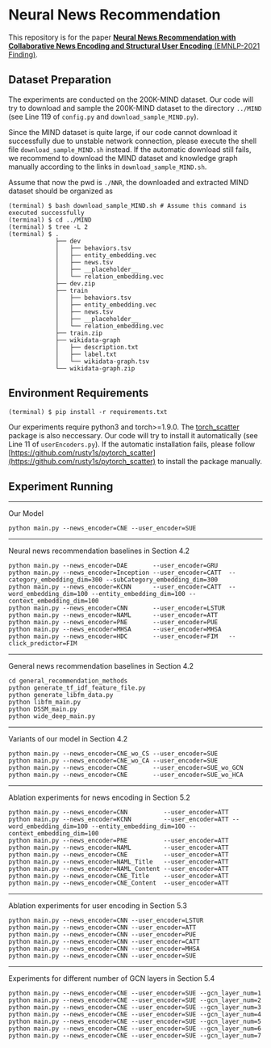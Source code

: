 # Neural News Recommendation
This repository is for the paper [**Neural News Recommendation with Collaborative News Encoding and Structural User Encoding** (EMNLP-2021 Finding)](https://arxiv.org/pdf/2109.00750.pdf).


## Dataset Preparation
The experiments are conducted on the 200K-MIND dataset. Our code will try to download and sample the 200K-MIND dataset to the directory `../MIND` (see Line 119 of `config.py` and `download_sample_MIND.py`).

Since the MIND dataset is quite large, if our code cannot download it successfully due to unstable network connection, please execute the shell file `download_sample_MIND.sh` instead. If the automatic download still fails, we recommend to download the MIND dataset and knowledge graph manually according to the links in `download_sample_MIND.sh`.

Assume that now the pwd is `./NNR`, the downloaded and extracted MIND dataset should be organized as

    (terminal) $ bash download_sample_MIND.sh # Assume this command is executed successfully
    (terminal) $ cd ../MIND
    (terminal) $ tree -L 2
    (terminal) $ .
                 ├── dev
                 │   ├── behaviors.tsv
                 │   ├── entity_embedding.vec
                 │   ├── news.tsv
                 │   ├── __placeholder__
                 │   └── relation_embedding.vec
                 ├── dev.zip
                 ├── train
                 │   ├── behaviors.tsv
                 │   ├── entity_embedding.vec
                 │   ├── news.tsv
                 │   ├── __placeholder__
                 │   └── relation_embedding.vec
                 ├── train.zip
                 ├── wikidata-graph
                 │   ├── description.txt
                 │   ├── label.txt
                 │   └── wikidata-graph.tsv
                 └── wikidata-graph.zip


## Environment Requirements
    (terminal) $ pip install -r requirements.txt

Our experiments require python3 and torch>=1.9.0. The [torch_scatter](https://github.com/rusty1s/pytorch_scatter) package is also neccessary. Our code will try to install it automatically (see Line 11 of `userEncoders.py`).
If the automatic installation fails, please follow [https://github.com/rusty1s/pytorch_scatter](https://github.com/rusty1s/pytorch_scatter) to install the package manually.


## Experiment Running
<hr>Our Model
<pre><code>python main.py --news_encoder=CNE --user_encoder=SUE</code></pre>

<hr>Neural news recommendation baselines in Section 4.2
<pre><code>python main.py --news_encoder=DAE       --user_encoder=GRU
python main.py --news_encoder=Inception --user_encoder=CATT  --category_embedding_dim=300 --subCategory_embedding_dim=300
python main.py --news_encoder=KCNN      --user_encoder=CATT  --word_embedding_dim=100 --entity_embedding_dim=100 --context_embedding_dim=100
python main.py --news_encoder=CNN       --user_encoder=LSTUR
python main.py --news_encoder=NAML      --user_encoder=ATT
python main.py --news_encoder=PNE       --user_encoder=PUE
python main.py --news_encoder=MHSA      --user_encoder=MHSA
python main.py --news_encoder=HDC       --user_encoder=FIM   --click_predictor=FIM</code></pre>

<hr>General news recommendation baselines in Section 4.2
<pre><code>cd general_recommendation_methods
python generate_tf_idf_feature_file.py
python generate_libfm_data.py
python libfm_main.py
python DSSM_main.py 
python wide_deep_main.py</code></pre>


<hr>Variants of our model in Section 4.2
<pre><code>python main.py --news_encoder=CNE_wo_CS --user_encoder=SUE
python main.py --news_encoder=CNE_wo_CA --user_encoder=SUE
python main.py --news_encoder=CNE       --user_encoder=SUE_wo_GCN
python main.py --news_encoder=CNE       --user_encoder=SUE_wo_HCA</code></pre>


<hr>Ablation experiments for news encoding in Section 5.2
<pre><code>python main.py --news_encoder=CNN          --user_encoder=ATT
python main.py --news_encoder=KCNN         --user_encoder=ATT --word_embedding_dim=100 --entity_embedding_dim=100 --context_embedding_dim=100
python main.py --news_encoder=PNE          --user_encoder=ATT
python main.py --news_encoder=NAML         --user_encoder=ATT
python main.py --news_encoder=CNE          --user_encoder=ATT
python main.py --news_encoder=NAML_Title   --user_encoder=ATT
python main.py --news_encoder=NAML_Content --user_encoder=ATT
python main.py --news_encoder=CNE_Title    --user_encoder=ATT
python main.py --news_encoder=CNE_Content  --user_encoder=ATT</code></pre>


<hr>Ablation experiments for user encoding in Section 5.3
<pre><code>python main.py --news_encoder=CNN --user_encoder=LSTUR
python main.py --news_encoder=CNN --user_encoder=ATT
python main.py --news_encoder=CNN --user_encoder=PUE
python main.py --news_encoder=CNN --user_encoder=CATT
python main.py --news_encoder=CNN --user_encoder=MHSA
python main.py --news_encoder=CNN --user_encoder=SUE</code></pre>


<hr>Experiments for different number of GCN layers in Section 5.4
<pre><code>python main.py --news_encoder=CNE --user_encoder=SUE --gcn_layer_num=1
python main.py --news_encoder=CNE --user_encoder=SUE --gcn_layer_num=2
python main.py --news_encoder=CNE --user_encoder=SUE --gcn_layer_num=3
python main.py --news_encoder=CNE --user_encoder=SUE --gcn_layer_num=4
python main.py --news_encoder=CNE --user_encoder=SUE --gcn_layer_num=5
python main.py --news_encoder=CNE --user_encoder=SUE --gcn_layer_num=6
python main.py --news_encoder=CNE --user_encoder=SUE --gcn_layer_num=7</code></pre>